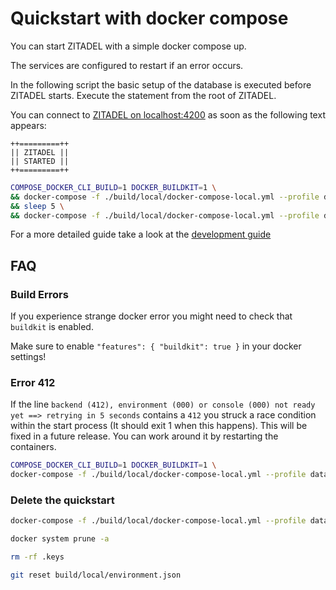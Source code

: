 # Quickstart with docker compose

You can start ZITADEL with a simple docker compose up.

The services are configured to restart if an error occurs.

In the following script the basic setup of the database is executed before ZITADEL starts. Execute the statement from the root of ZITADEL.

You can connect to [ZITADEL on localhost:4200](http://localhost:4200) as soon as the following text appears:

```text
++=========++
|| ZITADEL ||
|| STARTED ||
++=========++
```

```bash
COMPOSE_DOCKER_CLI_BUILD=1 DOCKER_BUILDKIT=1 \
&& docker-compose -f ./build/local/docker-compose-local.yml --profile database -p zitadel up --exit-code-from db-migrations \
&& sleep 5 \
&& docker-compose -f ./build/local/docker-compose-local.yml --profile database --profile init-backend --profile init-frontend --profile backend --profile frontend --profile setup -p zitadel up
```

For a more detailed guide take a look at the [development guide](./development.md)

## FAQ

### Build Errors

If you experience strange docker error you might need to check that `buildkit` is enabled.

Make sure to enable `"features": { "buildkit": true }` in your docker settings!

### Error 412

If the line `backend (412), environment (000) or console (000) not ready yet ==> retrying in 5 seconds` contains a `412` you struck a race condition within the start process (It should exit 1 when this happens). This will be fixed in a future release. You can work around it by restarting the containers.

```Bash
COMPOSE_DOCKER_CLI_BUILD=1 DOCKER_BUILDKIT=1 \
docker-compose -f ./build/local/docker-compose-local.yml --profile database --profile init-backend --profile init-frontend --profile backend --profile frontend --profile setup -p zitadel up
```

### Delete the quickstart

```Bash
docker-compose -f ./build/local/docker-compose-local.yml --profile database --profile init-backend --profile init-frontend --profile backend --profile frontend --profile setup -p zitadel rm
```

```Bash
docker system prune -a
```

```Bash
rm -rf .keys
```

```Bash
git reset build/local/environment.json
```
